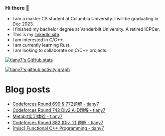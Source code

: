 ### Hi there 👋
- I am a master CS student at Columbia University. I will be graduating in Dec 2023.
- I finished my bachelor degree at Vanderbilt University. A retired ICPCer.
- This is my [linkedIn site](https://www.linkedin.com/in/yuanhan-tian-02729117a/).
- I am interested in C/C++.
- I am currently learning Rust.
- I am looking to collaborate on C/C++ projects.

[![tiany7's GitHub stats](https://github-readme-stats.vercel.app/api?username=tiany7)](https://github.com/anuraghazra/github-readme-stats)

[![tiany7's github activity graph](https://github-readme-activity-graph.cyclic.app/graph?username=tiany7&theme=dracula&bg_color=FFFFFF&color=000000&line=87CEEB)](https://github.com/ashutosh00710/github-readme-activity-graph)

# Blog posts
<!-- BLOG-POST-LIST:START -->
- [Codeforces Round 699 &amp; 772题解 - tiany7](https://www.cnblogs.com/tiany7/p/17739678.html)
- [Codeforces Round 742 Div2 A-D题解 - tiany7](https://www.cnblogs.com/tiany7/p/17732366.html)
- [Metabit实习体验 - tiany7](https://www.cnblogs.com/tiany7/p/17707659.html)
- [Codeforces Round 882 &lpar;Div. 2&rpar; 题解 - tiany7](https://www.cnblogs.com/tiany7/p/17701271.html)
- [[misc] Functional C++ Programming - tiany7](https://www.cnblogs.com/tiany7/p/17694970.html)
<!-- BLOG-POST-LIST:END -->

